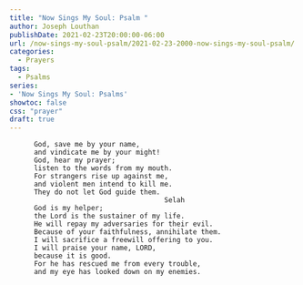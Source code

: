 ```yaml
---
title: "Now Sings My Soul: Psalm "
author: Joseph Louthan
publishDate: 2021-02-23T20:00:00-06:00
url: /now-sings-my-soul-psalm/2021-02-23-2000-now-sings-my-soul-psalm/
categories:
  - Prayers
tags:
  - Psalms
series:
- 'Now Sings My Soul: Psalms'
showtoc: false
css: "prayer"
draft: true
---
```

<div style="font-variant: small-caps;">

</div>

```text> Psalm 54 (CSB) For the choir director: with stringed instruments. A Maskil of David. When the Ziphites went and said to Saul, “Is David not hiding among us?”
      God, save me by your name, 
      and vindicate me by your might! 
      God, hear my prayer; 
      listen to the words from my mouth. 
      For strangers rise up against me, 
      and violent men intend to kill me. 
      They do not let God guide them. 
                                      Selah
      God is my helper; 
      the Lord is the sustainer of my life. 
      He will repay my adversaries for their evil. 
      Because of your faithfulness, annihilate them.
      I will sacrifice a freewill offering to you. 
      I will praise your name, LORD, 
      because it is good. 
      For he has rescued me from every trouble, 
      and my eye has looked down on my enemies.
